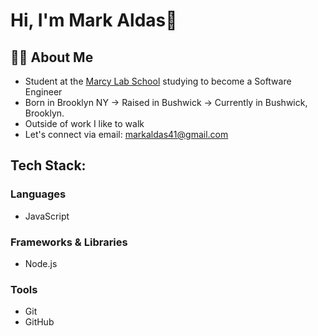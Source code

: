 # Hi, I'm Mark Aldas👋

## 👨‍🏫 About Me
- Student at the [Marcy Lab School](https://www.marcylabschool.org/) studying to become a Software Engineer
- Born in Brooklyn NY → Raised in Bushwick → Currently in Bushwick, Brooklyn.
- Outside of work I like to walk
- Let's connect via email: markaldas41@gmail.com

## Tech Stack:

### Languages
- JavaScript

### Frameworks & Libraries
- Node.js

### Tools
- Git
- GitHub
